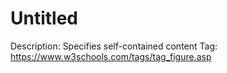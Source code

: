 # Untitled

Description: Specifies self-contained content
Tag: https://www.w3schools.com/tags/tag_figure.asp